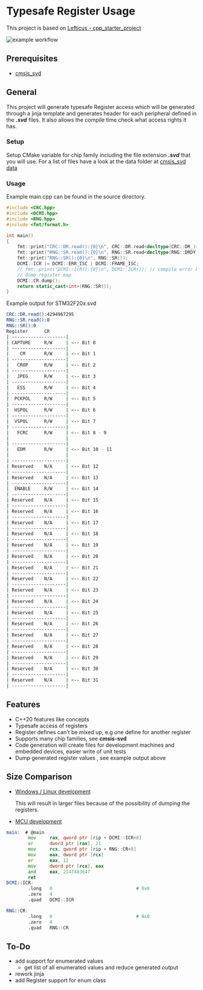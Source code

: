 # Typesafe Register Usage

This project is based on [Lefticus - cpp_starter_project](https://github.com/lefticus/cpp_starter_project)

![example workflow](https://github.com/StephanKa/TypeSafeRegister/actions/workflows/build_cmake.yml/badge.svg)

## Prerequisites

- [cmsis_svd](https://github.com/posborne/cmsis-svd/tree/master/python)

## General

This project will generate typesafe Register access which will be generated through a jinja template and generates header for each peripheral defined in the **_.svd_** files. 
It also allows the compile time check what access rights it has. 

### Setup 
Setup CMake variable for chip family including the file extension **_.svd_** that you will use.
For a list of files have a look at the data folder at [cmsis_svd data](https://github.com/posborne/cmsis-svd/tree/master/data)

### Usage

Example main.cpp can be found in the source directory.
````c++
#include <CRC.hpp>
#include <DCMI.hpp>
#include <RNG.hpp>
#include <fmt/format.h>

int main()
{
    fmt::print("CRC::DR.read():{0}\n", CRC::DR.read<decltype(CRC::DR_)>());
    fmt::print("RNG::SR.read():{0}\n", RNG::SR.read<decltype(RNG::DRDY)>());
    fmt::print("RNG::SR():{0}\n", RNG::SR());
    DCMI::ICR |= DCMI::ERR_ISC | DCMI::FRAME_ISC;
    // fmt::print("DCMI::ICR():{0}\n", DCMI::ICR()); // compile error because it can't be read
    // dump register map
    DCMI::CR.dump();
    return static_cast<int>(RNG::SR());
}
````

Example output for STM32F20x.svd
````bash
CRC::DR.read():4294967295
RNG::SR.read():0
RNG::SR():0
Register      CR
| --------------------|
| CAPTURE     R/W     | <-- Bit 0
| --------------------|
|    CM       R/W     | <-- Bit 1
| --------------------|
|   CROP      R/W     | <-- Bit 2
| --------------------|
|   JPEG      R/W     | <-- Bit 3
| --------------------|
|   ESS       R/W     | <-- Bit 4
| --------------------|
|  PCKPOL     R/W     | <-- Bit 5
| --------------------|
|  HSPOL      R/W     | <-- Bit 6
| --------------------|
|  VSPOL      R/W     | <-- Bit 7
| --------------------|
|   FCRC      R/W     | <-- Bit 8 - 9
|                     |
| --------------------|
|   EDM       R/W     | <-- Bit 10 - 11
|                     |
| --------------------|
| Reserved    N/A     | <-- Bit 12
| --------------------|
| Reserved    N/A     | <-- Bit 13
| --------------------|
|  ENABLE     R/W     | <-- Bit 14
| --------------------|
| Reserved    N/A     | <-- Bit 15
| --------------------|
| Reserved    N/A     | <-- Bit 16
| --------------------|
| Reserved    N/A     | <-- Bit 17
| --------------------|
| Reserved    N/A     | <-- Bit 18
| --------------------|
| Reserved    N/A     | <-- Bit 19
| --------------------|
| Reserved    N/A     | <-- Bit 20
| --------------------|
| Reserved    N/A     | <-- Bit 21
| --------------------|
| Reserved    N/A     | <-- Bit 22
| --------------------|
| Reserved    N/A     | <-- Bit 23
| --------------------|
| Reserved    N/A     | <-- Bit 24
| --------------------|
| Reserved    N/A     | <-- Bit 25
| --------------------|
| Reserved    N/A     | <-- Bit 26
| --------------------|
| Reserved    N/A     | <-- Bit 27
| --------------------|
| Reserved    N/A     | <-- Bit 28
| --------------------|
| Reserved    N/A     | <-- Bit 29
| --------------------|
| Reserved    N/A     | <-- Bit 30
| --------------------|
| Reserved    N/A     | <-- Bit 31
| --------------------|

````


## Features

- C++20 features like concepts
- Typesafe access of registers
- Register defines can't be mixed up, e.g one define for another register
- Supports many chip families, see **cmsis-svd**
- Code generation will create files for development machines and embedded devices, easier write of unit tests
- Dump generated register values , see example output above

## Size Comparison

- [Windows / Linux development](https://godbolt.org/z/rK8vcG4n6)

  This will result in larger files because of the possibility of dumping the registers.

- [MCU development](https://godbolt.org/z/bqPhda5fE) 
````asm
main:  # @main
        mov     rax, qword ptr [rip + DCMI::ICR+8]
        or      dword ptr [rax], 21
        mov     rcx, qword ptr [rip + RNG::CR+8]
        mov     eax, dword ptr [rcx]
        or      eax, 12
        mov     dword ptr [rcx], eax
        and     eax, 2147483647
        ret
DCMI::ICR:
        .long   0                               # 0x0
        .zero   4
        .quad   DCMI::ICR

RNG::CR:
        .long   0                               # 0x0
        .zero   4
        .quad   RNG::CR
````

## To-Do

- add support for enumerated values
  - get list of all enumerated values and reduce generated output
- rework jinja
- add Register support for enum class
